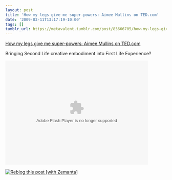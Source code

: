 ```yaml
---
layout: post
title: 'How my legs give me super-powers: Aimee Mullins on TED.com'
date: '2009-03-11T13:17:19-10:00'
tags: []
tumblr_url: https://metavalent.tumblr.com/post/85666705/how-my-legs-give-me-super-powers-aimee-mullins-on
---
```

[How my legs give me super-powers: Aimee Mullins on TED.com](https://metavalent.com/?p=993)  

Bringing Second Life creative embodiment into First Life Experience?

<object loading="lazy" width="446" height="326"><param name="movie" value="https://video.ted.com/assets/player/swf/EmbedPlayer.swf">
<param name="allowFullScreen" value="true">
<param name="wmode" value="transparent">
<param name="bgColor" value="#ffffff">
<param name="flashvars" value="vu=https://video.ted.com/talks/embed/AimeeMullins_2009U-embed_high.flv&amp;su=https://images.ted.com/images/ted/tedindex/embed-posters/AimeeMullins-2009U.embed_thumbnail.jpg&amp;vw=432&amp;vh=240&amp;ap=0&amp;ti=482">
<embed src="https://video.ted.com/assets/player/swf/EmbedPlayer.swf" pluginspace="https://www.macromedia.com/go/getflashplayer" type="application/x-shockwave-flash" wmode="transparent" bgcolor="#ffffff" allowfullscreen="true" flashvars="vu=https://video.ted.com/talks/embed/AimeeMullins_2009U-embed_high.flv&amp;su=https://images.ted.com/images/ted/tedindex/embed-posters/AimeeMullins-2009U.embed_thumbnail.jpg&amp;vw=432&amp;vh=240&amp;ap=0&amp;ti=482" loading="lazy" width="446" height="326"></embed></object>

[![Reblog this post [with Zemanta]](https://img.zemanta.com/reblog_e.png?x-id=eff7cb32-8d37-4654-b3da-4e6448a2aa76)](https://reblog.zemanta.com/zemified/eff7cb32-8d37-4654-b3da-4e6448a2aa76/ "Zemified by Zemanta")<script type="text/javascript" src="https://static.zemanta.com/readside/loader.js" defer></script>
